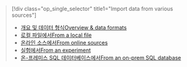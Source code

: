 > [!div class="op_single_selector" title1="Import data from various sources"]
> * [<span data-ttu-id="3b67f-101">개요 및 데이터 형식</span><span class="sxs-lookup"><span data-stu-id="3b67f-101">Overview & data formats</span></span>](../articles/machine-learning/machine-learning-data-science-import-data.md)
> * [<span data-ttu-id="3b67f-102">로컬 파일에서</span><span class="sxs-lookup"><span data-stu-id="3b67f-102">From a local file</span></span>](../articles/machine-learning/machine-learning-import-data-from-local-file.md)
> * [<span data-ttu-id="3b67f-103">온라인 소스에서</span><span class="sxs-lookup"><span data-stu-id="3b67f-103">From online sources</span></span>](../articles/machine-learning/machine-learning-import-data-from-online-sources.md)
> * [<span data-ttu-id="3b67f-104">실험에서</span><span class="sxs-lookup"><span data-stu-id="3b67f-104">From an experiment</span></span>](../articles/machine-learning/machine-learning-import-data-from-an-experiment.md)
> * [<span data-ttu-id="3b67f-105">온-프레미스 SQL 데이터베이스에서</span><span class="sxs-lookup"><span data-stu-id="3b67f-105">From an on-prem SQL database</span></span>](../articles/machine-learning/machine-learning-use-data-from-an-on-premises-sql-server.md)
>  

